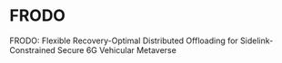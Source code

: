 # FRODO
FRODO: Flexible Recovery-Optimal Distributed Offloading for Sidelink-Constrained Secure 6G Vehicular Metaverse
